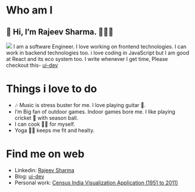  # Who am I 
 
 ## 👋 Hi, I’m Rajeev Sharma. 👨🏼‍💻
 <img src="https://media-exp1.licdn.com/dms/image/C4D16AQEg-u2Cp6sO9Q/profile-displaybackgroundimage-shrink_350_1400/0/1614606253965?e=1637193600&v=beta&t=lMkeuNXq0UUCIpUJ0Swun5qLpVT2GvjVre7xfT-Vu1A" />
 I am a software Engineer. I love working on frontend technologies. I can work in backend technologies too. i love coding in JavaScript but
 I am good at React and its eco system too. I write whenever I get time, Please checkout this- <a href="https://www.ui-dev.in/" target="_blank">ui-dev</a>
 
# Things i love to do

- 🎶 Music is stress buster for me. I love playing guitar 🎸.
- I’m Big fan of outdoor games. Indoor games bore me. I like playing cricket 🏏 with season ball.
- I can  cook 👨‍🍳 for myself.
- Yoga 🧘‍♂️ keeps me fit and healty.

# Find me on web

- Linkedin: <a href="https://www.linkedin.com/in/rajeev-sharma-0171242b/" target="_blank"> Rajeev Sharma </a>
- Blog: <a href="https://www.ui-dev.in/" target="_blank">ui-dev</a>
- Personal work: <a href="http://censusindia.herokuapp.com/" target="_blank">Census India Visualization Application (1951 to 2011)</a>

<!---
talk2rajeev/talk2rajeev is a ✨ special ✨ repository because its `README.md` (this file) appears on your GitHub profile.
You can click the Preview link to take a look at your changes.
--->
